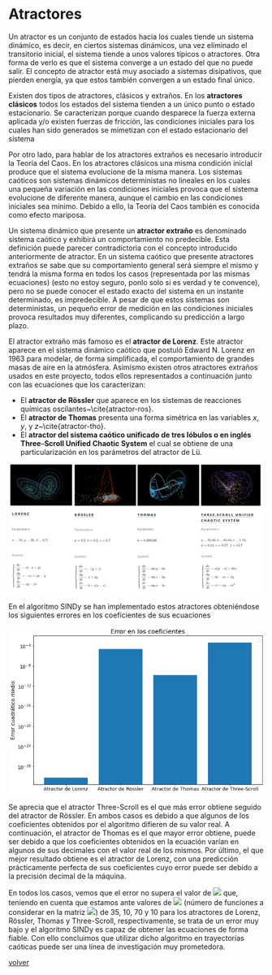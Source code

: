 # Atractores

Un atractor es un conjunto de estados hacia los cuales tiende un sistema dinámico, es decir, en ciertos sistemas dinámicos, una vez eliminado el transitorio inicial, el sistema tiende a unos valores típicos o atractores. Otra forma de verlo es que el sistema converge a un estado del que no puede salir. El concepto de atractor está muy asociado a sistemas disipativos, que pierden energía, ya que estos también convergen a un estado final único.

Existen dos tipos de atractores, clásicos y extraños. En los **atractores clásicos** todos los estados del sistema tienden a un único punto o estado estacionario. Se caracterizan porque cuando desparece la fuerza externa aplicada y/o existen fuerzas de fricción, las condiciones iniciales para los cuales han sido generados se mimetizan con el estado estacionario del sistema

Por otro lado, para hablar de los atractores extraños es necesario introducir la Teoría del Caos. En los atractores clásicos una misma condición inicial produce que el sistema evolucione de la misma manera. Los sistemas caóticos son sistemas dinámicos deterministas no lineales en los cuales una pequeña variación en las condiciones iniciales provoca que el sistema evolucione de diferente manera, aunque el cambio en las condiciones iniciales sea mínimo. Debido a ello, la Teoría del Caos también es conocida como efecto mariposa.

Un sistema dinámico que presente un **atractor extraño** es denominado sistema caótico y exhibirá un comportamiento no predecible. Esta definición puede parecer contradictoria con el concepto introducido anteriormente de atractor. En un sistema caótico que presente atractores extraños se sabe que su comportamiento general será siempre el mismo y tendrá la misma forma en todos los casos (representada por las mismas ecuaciones) (esto no estoy seguro, ponlo solo si es verdad y te convence), pero no se puede conocer el estado exacto del sistema en un instante determinado, es impredecible. A pesar de que estos sistemas son deterministas, un pequeño error de medición en las condiciones iniciales provoca resultados muy diferentes, complicando su predicción a largo plazo.

El atractor extraño más famoso es el **atractor de Lorenz**. Este atractor aparece en el sistema dinámico caótico que postuló Edward N. Lorenz en 1963 para modelar, de forma simplificada, el comportamiento de grandes masas de aire en la atmósfera. Asimismo existen otros atractores extraños usados en este proyecto, todos ellos representados a continuación junto con las ecuaciones que los caracterizan:
- El **atractor de Rössler** que aparece en los sistemas de reacciones químicas oscilantes~\cite{atractor-ros}.
- El **atractor de Thomas** presenta una forma simétrica en las variables $x$, $y$, y $z$~\cite{atractor-tho}.
- El **atractor del sistema caótico unificado de tres lóbulos o en inglés __Three-Scroll Unified Chaotic System__** el cual se obtiene de una particularización en los parámetros del atractor de Lü. 

![](/assets/images/atractores.png)

En el algoritmo SINDy se han implementado estos atractores obteniéndose los siguientes errores en los coeficientes de sus ecuaciones

![](/assets/images/errores_atractores.png)

Se aprecia que el atractor Three-Scroll es el que más error obtiene seguido del atractor de Rössler. En ambos casos es debido a que algunos de los coeficientes obtenidos por el algoritmo difieren de su valor real. A continuación, el atractor de Thomas es el que mayor error obtiene, puede ser debido a que los coeficientes obtenidos en la ecuación varían en algunos de sus decimales con el valor real de los mismos. Por último, el que mejor resultado obtiene es el atractor de Lorenz, con una predicción prácticamente perfecta de sus coeficientes cuyo error puede ser debido a la precisión decimal de la máquina.

En todos los casos, vemos que el error no supera el valor de <img src="https://render.githubusercontent.com/render/math?math=10^{-4}"> que, teniendo en cuenta que estamos ante valores de <img src="https://render.githubusercontent.com/render/math?math=p"> (número de funciones a considerar en la matriz <img src="https://render.githubusercontent.com/render/math?math=\textbf{\Xi} \in \mathbb R^{p\times n}">) de 35, 10, 70 y 10 para los atractores de Lorenz, Rössler, Thomas y Three-Scroll, respectivamente, se trata de un error muy bajo y el algoritmo SINDy es capaz de obtener las ecuaciones de forma fiable. Con ello concluimos que utilizar dicho algoritmo en trayectorias caóticas puede ser una línea de investigación muy prometedora.

[volver](./)
